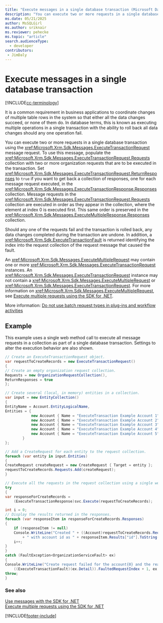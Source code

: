 ```yaml
---
title: "Execute messages in a single database transaction (Microsoft Dataverse) | Microsoft Docs" # Intent and product brand in a unique string of 43-59 chars including spaces
description: "You can execute two or more requests in a single database transaction using the ExecuteTransactionRequest class." # 115-145 characters including spaces. This abstract displays in the search result.
ms.date: 05/21/2025
author: MsSQLGirl
ms.author: sriknair
ms.reviewer: pehecke
ms.topic: "article"
search.audienceType: 
  - developer
contributors:
 - JimDaly
---
```


# Execute messages in a single database transaction

[!INCLUDE[cc-terminology](../includes/cc-terminology.md)]

It is a common requirement in business applications to coordinate changes of multiple table rows in the system so that either all the data changes succeed, or none of them do. In database terms, this is known as executing multiple operations in a single transaction with the ability to roll back all data changes should any one operation fail.  
  
 You can execute two or more requests in a single database transaction using the <xref:Microsoft.Xrm.Sdk.Messages.ExecuteTransactionRequest> message request. To use this message, populate the <xref:Microsoft.Xrm.Sdk.Messages.ExecuteTransactionRequest.Requests> collection with two or more organization requests that are to be executed in the transaction. Set <xref:Microsoft.Xrm.Sdk.Messages.ExecuteTransactionRequest.ReturnResponses> to `true` if you want to get back a collection of responses, one for each message request executed, in the <xref:Microsoft.Xrm.Sdk.Messages.ExecuteTransactionResponse.Responses> collection. Message requests in the <xref:Microsoft.Xrm.Sdk.Messages.ExecuteTransactionRequest.Requests> collection are executed in order as they appear in the collection, where the element at index 0 is executed first. This same order is preserved in the <xref:Microsoft.Xrm.Sdk.Messages.ExecuteMultipleResponse.Responses> collection.  
  
 Should any one of the requests fail and the transaction is rolled back, any data changes completed during the transaction are undone. In addition, a <xref:Microsoft.Xrm.Sdk.ExecuteTransactionFault> is returned identifying the index into the request collection of the request message that caused the fault.  
  
 An <xref:Microsoft.Xrm.Sdk.Messages.ExecuteMultipleRequest> may contain one or more <xref:Microsoft.Xrm.Sdk.Messages.ExecuteTransactionRequest> instances.  An <xref:Microsoft.Xrm.Sdk.Messages.ExecuteTransactionRequest> instance may not contain a <xref:Microsoft.Xrm.Sdk.Messages.ExecuteMultipleRequest> or <xref:Microsoft.Xrm.Sdk.Messages.ExecuteTransactionRequest>. For more information on <xref:Microsoft.Xrm.Sdk.Messages.ExecuteMultipleRequest>, see [Execute multiple requests using the SDK for .NET](execute-multiple-requests.md). 

 More information: [Do not use batch request types in plug-ins and workflow activities](../best-practices/business-logic/avoid-batch-requests-plugin.md)

## Example

This example uses a single web method call to execute all message requests in a collection as part of a single database transaction. Settings to alter the execution behavior are also shown.

```csharp
// Create an ExecuteTransactionRequest object.
var requestToCreateRecords = new ExecuteTransactionRequest()
{
// Create an empty organization request collection.
Requests = new OrganizationRequestCollection(),
ReturnResponses = true
};

// Create several (local, in memory) entities in a collection. 
var input = new EntityCollection()
{
EntityName = Account.EntityLogicalName,
Entities = {
            new Account { Name = "ExecuteTransaction Example Account 1" },
            new Account { Name = "ExecuteTransaction Example Account 2" },
            new Account { Name = "ExecuteTransaction Example Account 3" },
            new Account { Name = "ExecuteTransaction Example Account 4" },
            new Account { Name = "ExecuteTransaction Example Account 5" }
        }
};

// Add a CreateRequest for each entity to the request collection.
foreach (var entity in input.Entities)
{
CreateRequest createRequest = new CreateRequest { Target = entity };
requestToCreateRecords.Requests.Add(createRequest);
}

// Execute all the requests in the request collection using a single web method call.
try
{
var responseForCreateRecords =
    (ExecuteTransactionResponse)svc.Execute(requestToCreateRecords);

int i = 0;
// Display the results returned in the responses.
foreach (var responseItem in responseForCreateRecords.Responses)
{
    if (responseItem != null)
    Console.WriteLine("Created " + ((Account)requestToCreateRecords.Requests[i].Parameters["Target"]).Name
        + " with account id as " + responseItem.Results["id"].ToString());
    i++;
}
}
catch (FaultException<OrganizationServiceFault> ex)
{
Console.WriteLine("Create request failed for the account{0} and the reason being: {1}",
    ((ExecuteTransactionFault)(ex.Detail)).FaultedRequestIndex + 1, ex.Detail.Message);
throw;
}
```

### See also

[Use messages with the SDK for .NET](use-messages.md)<br />
[Execute multiple requests using the SDK for .NET](execute-multiple-requests.md)

[!INCLUDE[footer-include](../../../includes/footer-banner.md)]
